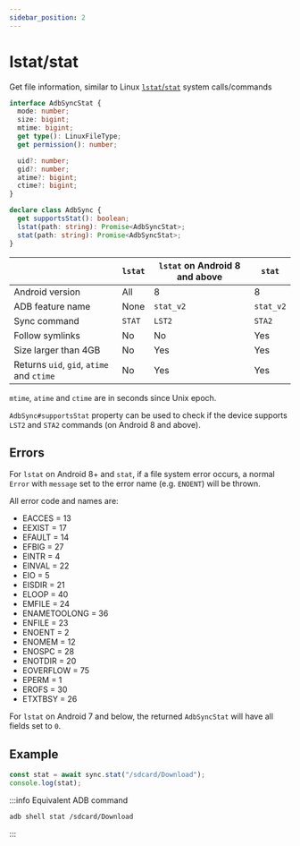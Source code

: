 ```yaml
---
sidebar_position: 2
---
```


# lstat/stat

Get file information, similar to Linux [`lstat`/`stat`](https://www.man7.org/linux/man-pages/man2/stat.2.html) system calls/commands

```ts
interface AdbSyncStat {
  mode: number;
  size: bigint;
  mtime: bigint;
  get type(): LinuxFileType;
  get permission(): number;

  uid?: number;
  gid?: number;
  atime?: bigint;
  ctime?: bigint;
}

declare class AdbSync {
  get supportsStat(): boolean;
  lstat(path: string): Promise<AdbSyncStat>;
  stat(path: string): Promise<AdbSyncStat>;
}
```

|                                           | `lstat` | `lstat` on Android 8 and above | `stat`    |
| ----------------------------------------- | ------- | ------------------------------ | --------- |
| Android version                           | All     | 8                              | 8         |
| ADB feature name                          | None    | `stat_v2`                      | `stat_v2` |
| Sync command                              | `STAT`  | `LST2`                         | `STA2`    |
| Follow symlinks                           | No      | No                             | Yes       |
| Size larger than 4GB                      | No      | Yes                            | Yes       |
| Returns `uid`, `gid`, `atime` and `ctime` | No      | Yes                            | Yes       |

`mtime`, `atime` and `ctime` are in seconds since Unix epoch.

`AdbSync#supportsStat` property can be used to check if the device supports `LST2` and `STA2` commands (on Android 8 and above).

## Errors

For `lstat` on Android 8+ and `stat`, if a file system error occurs, a normal `Error` with `message` set to the error name (e.g. `ENOENT`) will be thrown.

All error code and names are:

- EACCES = 13
- EEXIST = 17
- EFAULT = 14
- EFBIG = 27
- EINTR = 4
- EINVAL = 22
- EIO = 5
- EISDIR = 21
- ELOOP = 40
- EMFILE = 24
- ENAMETOOLONG = 36
- ENFILE = 23
- ENOENT = 2
- ENOMEM = 12
- ENOSPC = 28
- ENOTDIR = 20
- EOVERFLOW = 75
- EPERM = 1
- EROFS = 30
- ETXTBSY = 26

For `lstat` on Android 7 and below, the returned `AdbSyncStat` will have all fields set to `0`.

## Example

```ts transpile
const stat = await sync.stat("/sdcard/Download");
console.log(stat);
```

:::info Equivalent ADB command

```sh
adb shell stat /sdcard/Download
```

:::
